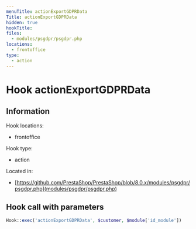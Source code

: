 ```yaml
---
menuTitle: actionExportGDPRData
Title: actionExportGDPRData
hidden: true
hookTitle: 
files:
  - modules/psgdpr/psgdpr.php
locations:
  - frontoffice
type:
  - action
---
```


# Hook actionExportGDPRData

## Information

Hook locations: 
  - frontoffice

Hook type: 
  - action

Located in: 
  - [https://github.com/PrestaShop/PrestaShop/blob/8.0.x/modules/psgdpr/psgdpr.php](modules/psgdpr/psgdpr.php)

## Hook call with parameters

```php
Hook::exec('actionExportGDPRData', $customer, $module['id_module'])
```